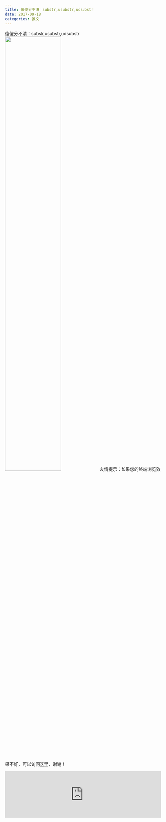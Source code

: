 ```yaml
---
title: 傻傻分不清：substr,usubstr,udsubstr
date: 2017-09-18
categories: 推文
---
```

傻傻分不清：substr,usubstr,udsubstr
<img src="http://mmbiz.qpic.cn/mmbiz_jpg/ACviaWTBFxhZPYTXu04FJxeVRjREGP7qocbEkcSAMRwur2NK5D1CFP5vbVf4zQ2Ph22CGnuicHUJdrvrxicM9dAww/0?wx_fmt=jpeg" style="width: 60%; height: auto;"/><!--more-->
友情提示：如果您的终端浏览效果不好，可以访问[这里](https://stata-club.github.io/stata_article/2017-09-18.html)，谢谢！
<iframe src="https://stata-club.github.io/stata_article/2017-09-18.html" id="iframepage" frameborder="0" scrolling="no" marginheight="0" marginwidth="0" width="100%" onLoad="iFrameHeight()"></iframe>
<script type="text/javascript" language="javascript">
function iFrameHeight() {
var ifm= document.getElementById("iframepage");
var subWeb = document.frames ? document.frames["iframepage"].document : ifm.contentDocument;   
if(ifm != null && subWeb != null) {
 ifm.height = subWeb.body.scrollHeight;
} 
} 
</script> 
